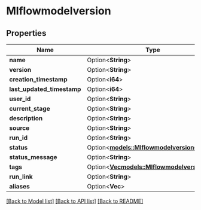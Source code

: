 # Mlflowmodelversion

## Properties

Name | Type | Description | Notes
------------ | ------------- | ------------- | -------------
**name** | Option<**String**> |  | [optional]
**version** | Option<**String**> |  | [optional]
**creation_timestamp** | Option<**i64**> |  | [optional]
**last_updated_timestamp** | Option<**i64**> |  | [optional]
**user_id** | Option<**String**> |  | [optional]
**current_stage** | Option<**String**> |  | [optional]
**description** | Option<**String**> |  | [optional]
**source** | Option<**String**> |  | [optional]
**run_id** | Option<**String**> |  | [optional]
**status** | Option<[**models::Mlflowmodelversionstatus**](mlflowmodelversionstatus.md)> |  | [optional]
**status_message** | Option<**String**> |  | [optional]
**tags** | Option<[**Vec<models::Mlflowmodelversiontag>**](mlflowmodelversiontag.md)> |  | [optional]
**run_link** | Option<**String**> |  | [optional]
**aliases** | Option<**Vec<String>**> |  | [optional]

[[Back to Model list]](../README.md#documentation-for-models) [[Back to API list]](../README.md#documentation-for-api-endpoints) [[Back to README]](../README.md)


